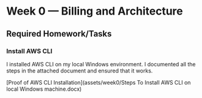 # Week 0 — Billing and Architecture

## Required Homework/Tasks

### Install AWS CLI
I installed AWS CLI on my local Windows environment. I documented all the steps in the attached document and ensured that it works.

[Proof of AWS CLI Installation](assets/week0/Steps To Install AWS CLI on local Windows machine.docx)
